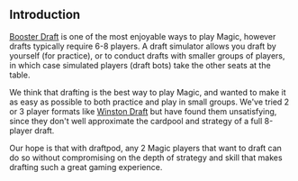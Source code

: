 ## Introduction 

[Booster Draft](https://magic.wizards.com/en/game-info/gameplay/formats/booster-draft) is one of the most enjoyable ways to play Magic, however drafts typically require 6-8 players.  A draft simulator allows you draft by yourself (for practice), or to conduct drafts with smaller groups of players,  in which case simulated players (draft bots) take the other seats at the table.

We think that drafting is the best way to play Magic, and wanted to make it as easy as possible to both practice and play in small groups. We've tried 2 or 3 player formats like [Winston Draft](https://mtg.gamepedia.com/Winston_Draft) but have found them unsatisfying, since they don't well approximate the cardpool and strategy of a full 8-player draft. 
  
Our hope is that with draftpod, any 2 Magic players that want to draft can do so without compromising on the depth of strategy and skill that makes drafting such a great gaming experience.


